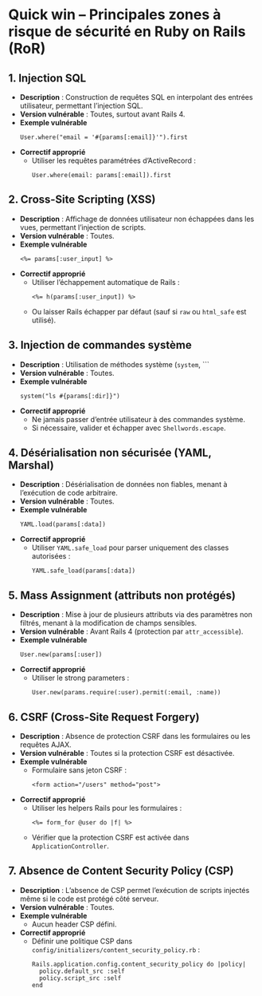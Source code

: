 # Quick win – Principales zones à risque de sécurité en Ruby on Rails (RoR)

## 1. Injection SQL
- **Description** : Construction de requêtes SQL en interpolant des entrées utilisateur, permettant l’injection SQL.
- **Version vulnérable** : Toutes, surtout avant Rails 4.
- **Exemple vulnérable**
  ```
  User.where("email = '#{params[:email]}'").first
  ```
- **Correctif approprié**
  - Utiliser les requêtes paramétrées d’ActiveRecord :
    ```
    User.where(email: params[:email]).first
    ```

## 2. Cross-Site Scripting (XSS)
- **Description** : Affichage de données utilisateur non échappées dans les vues, permettant l’injection de scripts.
- **Version vulnérable** : Toutes.
- **Exemple vulnérable**
  ```
  <%= params[:user_input] %>
  ```
- **Correctif approprié**
  - Utiliser l’échappement automatique de Rails :
    ```
    <%= h(params[:user_input]) %>
    ```
  - Ou laisser Rails échapper par défaut (sauf si `raw` ou `html_safe` est utilisé).

## 3. Injection de commandes système
- **Description** : Utilisation de méthodes système (`system`, ```
- **Version vulnérable** : Toutes.
- **Exemple vulnérable**
  ```
  system("ls #{params[:dir]}")
  ```
- **Correctif approprié**
  - Ne jamais passer d’entrée utilisateur à des commandes système.
  - Si nécessaire, valider et échapper avec `Shellwords.escape`.

## 4. Désérialisation non sécurisée (YAML, Marshal)
- **Description** : Désérialisation de données non fiables, menant à l’exécution de code arbitraire.
- **Version vulnérable** : Toutes.
- **Exemple vulnérable**
  ```
  YAML.load(params[:data])
  ```
- **Correctif approprié**
  - Utiliser `YAML.safe_load` pour parser uniquement des classes autorisées :
    ```
    YAML.safe_load(params[:data])
    ```

## 5. Mass Assignment (attributs non protégés)
- **Description** : Mise à jour de plusieurs attributs via des paramètres non filtrés, menant à la modification de champs sensibles.
- **Version vulnérable** : Avant Rails 4 (protection par `attr_accessible`).
- **Exemple vulnérable**
  ```
  User.new(params[:user])
  ```
- **Correctif approprié**
  - Utiliser le strong parameters :
    ```
    User.new(params.require(:user).permit(:email, :name))
    ```

## 6. CSRF (Cross-Site Request Forgery)
- **Description** : Absence de protection CSRF dans les formulaires ou les requêtes AJAX.
- **Version vulnérable** : Toutes si la protection CSRF est désactivée.
- **Exemple vulnérable**
  - Formulaire sans jeton CSRF :
    ```
    <form action="/users" method="post">
    ```
- **Correctif approprié**
  - Utiliser les helpers Rails pour les formulaires :
    ```
    <%= form_for @user do |f| %>
    ```
  - Vérifier que la protection CSRF est activée dans `ApplicationController`.

## 7. Absence de Content Security Policy (CSP)
- **Description** : L’absence de CSP permet l’exécution de scripts injectés même si le code est protégé côté serveur.
- **Version vulnérable** : Toutes.
- **Exemple vulnérable**
  - Aucun header CSP défini.
- **Correctif approprié**
  - Définir une politique CSP dans `config/initializers/content_security_policy.rb` :
    ```
    Rails.application.config.content_security_policy do |policy|
      policy.default_src :self
      policy.script_src :self
    end
    ```
